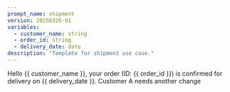 ```yaml
---
prompt_name: shipment 
version: 20250326-01
variables:
  - customer_name: string
  - order_id: string
  - delivery_date: date
description: "Template for shipment use case."
---
```


Hello {{ customer_name }}, your order (ID: {{ order_id }}) is confirmed for delivery on {{ delivery_date }}. Customer A needs another change